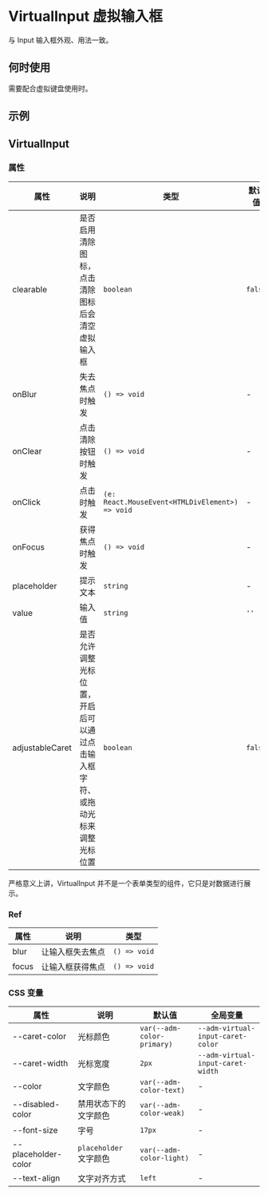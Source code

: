 # VirtualInput 虚拟输入框 <Experimental></Experimental>

与 Input 输入框外观、用法一致。

## 何时使用

需要配合虚拟键盘使用时。

## 示例

<code src="./demos/demo1.tsx"></code>

## VirtualInput

### 属性

| 属性 | 说明 | 类型 | 默认值 |
| --- | --- | --- | --- |
| clearable | 是否启用清除图标，点击清除图标后会清空虚拟输入框 | `boolean` | `false` |
| onBlur | 失去焦点时触发 | `() => void` | - |
| onClear | 点击清除按钮时触发 | `() => void` | - |
| onClick | 点击时触发 | `(e: React.MouseEvent<HTMLDivElement>) => void` | - |
| onFocus | 获得焦点时触发 | `() => void` | - |
| placeholder | 提示文本 | `string` | - |
| value | 输入值 | `string` | `''` |
| adjustableCaret | 是否允许调整光标位置，开启后可以通过点击输入框字符、或拖动光标来调整光标位置 | `boolean` | `false` |

严格意义上讲，VirtualInput 并不是一个表单类型的组件，它只是对数据进行展示。

### Ref

| 属性  | 说明             | 类型         |
| ----- | ---------------- | ------------ |
| blur  | 让输入框失去焦点 | `() => void` |
| focus | 让输入框获得焦点 | `() => void` |

### CSS 变量

| 属性 | 说明 | 默认值 | 全局变量 |
| --- | --- | --- | --- |
| --caret-color | 光标颜色 | `var(--adm-color-primary)` | `--adm-virtual-input-caret-color` |
| --caret-width | 光标宽度 | `2px` | `--adm-virtual-input-caret-width` |
| --color | 文字颜色 | `var(--adm-color-text)` | - |
| --disabled-color | 禁用状态下的文字颜色 | `var(--adm-color-weak)` | - |
| --font-size | 字号 | `17px` | - |
| --placeholder-color | `placeholder` 文字颜色 | `var(--adm-color-light)` | - |
| --text-align | 文字对齐方式 | `left` | - |
